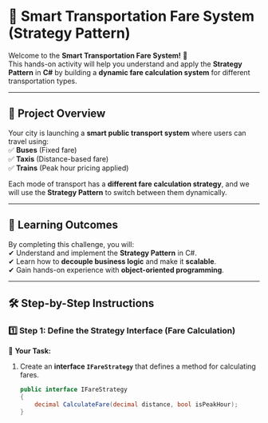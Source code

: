 # 🚆 Smart Transportation Fare System (Strategy Pattern)  

Welcome to the **Smart Transportation Fare System!** 🎉  
This hands-on activity will help you understand and apply the **Strategy Pattern** in **C#** by building a **dynamic fare calculation system** for different transportation types.  

---

## 📌 **Project Overview**  
Your city is launching a **smart public transport system** where users can travel using:  
✅ **Buses** (Fixed fare)  
✅ **Taxis** (Distance-based fare)  
✅ **Trains** (Peak hour pricing applied)  

Each mode of transport has a **different fare calculation strategy**, and we will use the **Strategy Pattern** to switch between them dynamically.  

---

## 🎯 **Learning Outcomes**  
By completing this challenge, you will:  
✔ Understand and implement the **Strategy Pattern** in C#.  
✔ Learn how to **decouple business logic** and make it **scalable**.  
✔ Gain hands-on experience with **object-oriented programming**.  

---

## 🛠 **Step-by-Step Instructions**  

### **1️⃣ Step 1: Define the Strategy Interface (Fare Calculation)**
📌 **Your Task:**  
1. Create an **interface `IFareStrategy`** that defines a method for calculating fares.  

   ```csharp
   public interface IFareStrategy  
   {  
       decimal CalculateFare(decimal distance, bool isPeakHour);  
   }
